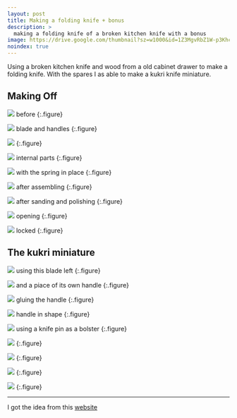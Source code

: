 ```yaml
---
layout: post
title: Making a folding knife + bonus
description: >
  making a folding knife of a broken kitchen knife with a bonus 
image: https://drive.google.com/thumbnail?sz=w1000&id=1Z3MgvRbZ1W-p3KhcTppGX8WZ83MiHncR
noindex: true
---
```


Using a broken kitchen knife and wood from a old cabinet drawer to make a folding knife. With the spares I as able to make a kukri knife miniature.

## Making Off

![](https://drive.google.com/thumbnail?sz=w1000&id=1YSo-6TSzT8EjquZ3AlTY76C8HcTWrV2N)
before
{:.figure}

![](https://drive.google.com/thumbnail?sz=w1000&id=1mleLZVy2l64clZ7sTrZFtWat_rWTZ8nQ)
blade and handles
{:.figure}

![](https://drive.google.com/thumbnail?sz=w1000&id=1JZlDGpBiVrQbiac3MihaMNX33hnjtp85)
{:.figure}

![](https://drive.google.com/thumbnail?sz=w1000&id=1Z3MgvRbZ1W-p3KhcTppGX8WZ83MiHncR)
internal parts
{:.figure}

![](https://drive.google.com/thumbnail?sz=w1000&id=1xlJoHyx1zSIfWx6shheFEGlThJeMH7iT)
with the spring in place
{:.figure}

![](https://drive.google.com/thumbnail?sz=w1000&id=1EdgVlmITPrmb-3qlEql9NI4-r1c1yOnS)
after assembling
{:.figure}

![](https://drive.google.com/thumbnail?sz=w1000&id=1zAn6pfx4YYQMMSMsPqsG70hNz71QeguQ)
after sanding and polishing
{:.figure}

![](https://drive.google.com/thumbnail?sz=w1000&id=1TfXElsd09AEsriUe-8bryo5IVuepWwYp)
opening
{:.figure}

![](https://drive.google.com/thumbnail?sz=w1000&id=13m5TC81C59lHW2k2EGnMW4ItnJGp_Ew7)
locked
{:.figure}

## The kukri miniature

![](https://drive.google.com/thumbnail?sz=w1000&id=1mleLZVy2l64clZ7sTrZFtWat_rWTZ8nQ)
using this blade left
{:.figure}

![](https://drive.google.com/thumbnail?sz=w1000&id=1ewbgeJ2etwC8ThqGmblVgFV9P3L48d8p)
and a piace of its own handle
{:.figure}

![](https://drive.google.com/thumbnail?sz=w1000&id=1oyan6aPSA8qt3wCCrLDlc8VQ2sbqNbLw)
gluing the handle
{:.figure}

![](https://drive.google.com/thumbnail?sz=w1000&id=1nSDaF7qW69exoiLyCOGbPiYpKPGQ8IaU)
handle in shape
{:.figure}

![](https://drive.google.com/thumbnail?sz=w1000&id=1DH2nen7cPzTVXk7PFUx_iwNP2aq-RRD_)
using a knife pin as a bolster
{:.figure}

![](https://drive.google.com/thumbnail?sz=w1000&id=1MtSO2lpmZzHulZghfpTUlZ5hcW1MGPP5)
{:.figure}

![](https://drive.google.com/thumbnail?sz=w1000&id=19I-RsDWNemNVPQEYsDvZNl3r5C_tX7XT)
{:.figure}

![](https://drive.google.com/thumbnail?sz=w1000&id=1XsaWKx9MbWmbsCDBYDxR9LBisOY-wxE8)
{:.figure}

![](https://drive.google.com/thumbnail?sz=w1000&id=144jGY1iGqJdpaRL6zlqQmsVo0-angZ6N)
{:.figure}

* * *

I got the idea from this [website](https://ibuildit.ca/projects/wooden-pocket-knife/)
